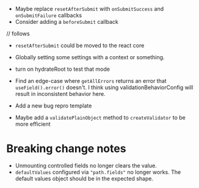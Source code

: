 - Maybe replace `resetAfterSubmit` with `onSubmitSuccess` and `onSubmitFailure` callbacks
- Consider adding a `beforeSubmit` callback

// follows

- `resetAfterSubmit` could be moved to the react core
- Globally setting some settings with a context or something.
- turn on hydrateRoot to test that mode

- Find an edge-case where `getAllErrors` returns an error that `useField().error()` doesn't.
  I think using validationBehaviorConfig will result in inconsistent behavior here.

- Add a new bug repro template

- Maybe add a `validatePlainObject` method to `createValidator` to be more efficient

# Breaking change notes

- Unmounting controlled fields no longer clears the value.
- `defaultValues` configured via `"path.fields"` no longer works. The default values object should be in the expected shape.

